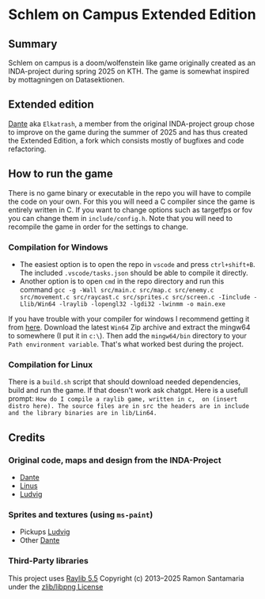 # Schlem on Campus Extended Edition
## Summary
Schlem on campus is a doom/wolfenstein like game originally created as an INDA-project during spring 2025 on KTH. The game is somewhat inspired by mottagningen on Datasektionen. 
## Extended edition
[Dante](https://github.com/Elkatrash) aka `Elkatrash`, a member from the original INDA-project group chose to improve on the game during the summer of 2025 and has thus created the Extended Edition, a fork which consists mostly of bugfixes and code refactoring. 
## How to run the game
There is no game binary or executable in the repo you will have to compile the code on your own. For this you will need a C compiler since the game is entirely written in C. If you want to change options such as targetfps or fov you can change them in `include/config.h`. Note that you will need to recompile the game in order for the settings to change. 
### Compilation for Windows
* The easiest option is to open the repo in `vscode` and press `ctrl+shift+B`. The included `.vscode/tasks.json` should be able to compile it directly. 
* Another option is to open `cmd` in the repo directory and run this command `gcc -g -Wall src/main.c src/map.c src/enemy.c src/movement.c src/raycast.c src/sprites.c src/screen.c -Iinclude -Llib/Win64 -lraylib -lopengl32 -lgdi32 -lwinmm -o main.exe`

If you have trouble with your compiler for windows I recommend getting it from [here](https://winlibs.com). Download the latest `Win64` Zip archive and extract the mingw64 to somewhere (I put it in `c:\`). Then add the `mingw64/bin` directory to your `Path environment variable`. That's what worked best during the project.
### Compilation for Linux
There is a `build.sh` script that should download needed dependencies, build and run the game. If that doesn't work ask chatgpt. Here is a usefull prompt: `How do I compile a raylib game, written in c,  on (insert distro here). The source files are in src the headers are in include and the library binaries are in lib/Lin64.` 

## Credits
### Original code, maps and design from the INDA-Project
* [Dante](https://github.com/Elkatrash)
* [Linus](https://github.com/LinusBredin)
* [Ludvig](https://github.com/Ludvig850)

### Sprites and textures (using `ms-paint`)

* Pickups [Ludvig](https://github.com/Ludvig850)
* Other [Dante](https://github.com/Elkatrash)

### Third-Party libraries
This project uses [Raylib 5.5](https://github.com/raysan5/raylib/releases/tag/5.5) Copyright (c) 2013–2025 Ramon Santamaria under the [zlib/libpng License](Docs\RAYLIB_LICENSE.txt) 

